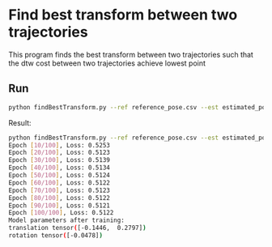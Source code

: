 # Find best transform between two trajectories

This program finds the best transform between two trajectories such that the dtw cost between two trajectories achieve lowest point

## Run
```bash
python findBestTransform.py --ref reference_pose.csv --est estimated_pose.csv
```

Result:
```bash
python findBestTransform.py --ref reference_pose.csv --est estimated_pose.csv
Epoch [10/100], Loss: 0.5253
Epoch [20/100], Loss: 0.5123
Epoch [30/100], Loss: 0.5139
Epoch [40/100], Loss: 0.5134
Epoch [50/100], Loss: 0.5124
Epoch [60/100], Loss: 0.5122
Epoch [70/100], Loss: 0.5123
Epoch [80/100], Loss: 0.5122
Epoch [90/100], Loss: 0.5121
Epoch [100/100], Loss: 0.5122
Model parameters after training:
translation tensor([-0.1446,  0.2797])
rotation tensor([-0.0478])
```
